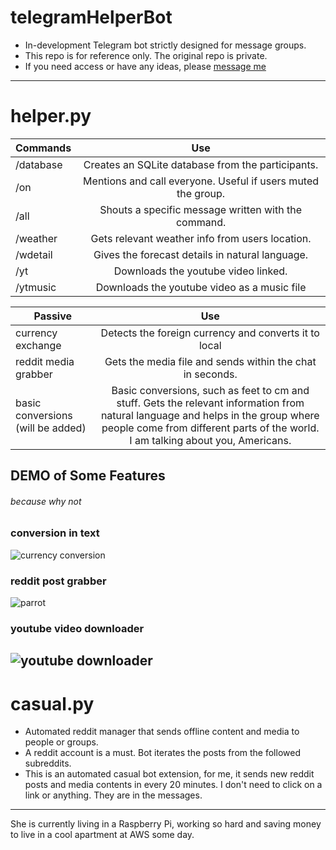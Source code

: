 # telegramHelperBot
- In-development Telegram bot strictly designed for message groups.
- This repo is for reference only. The original repo is private.
- If you need access or have any ideas, please [message me](https://telegram.me/gokan)

-----------
# helper.py
| Commands          | Use           |
| ----------------- |:----------------------------------------------:|
| /database | Creates an SQLite database from the participants. |
| /on | Mentions and call everyone. Useful if users muted the group.|
| /all | Shouts a specific message written with the command. |
| /weather | Gets relevant weather info from users location. |
| /wdetail | Gives the forecast details in natural language. |
| /yt | Downloads the youtube video linked.  |
| /ytmusic | Downloads the youtube video as a music file |

| Passive          | Use           |
| ----------------- |:----------------------------------------------:|
| currency exchange | Detects the foreign currency and converts it to local |
| reddit media grabber | Gets the media file and sends within the chat in seconds. |
| basic conversions (will be added) | Basic conversions, such as feet to cm and stuff. Gets the relevant information from natural language and helps in the group where people come from different parts of the world. I am talking about you, Americans. |

## DEMO of Some Features
###### because why not
### conversion in text
![currency conversion](https://media.giphy.com/media/KHPflFG4bOLpiv8Fcr/giphy.gif)
### reddit post grabber
![parrot](https://media.giphy.com/media/Zd050xkrLKjtljFIGv/giphy.gif)
### youtube video downloader
![youtube downloader](https://media.giphy.com/media/IzXvY5kLqo74348ouv/giphy.gif)
-----------
# casual.py
- Automated reddit manager that sends offline content and media to people or groups.
- A reddit account is a must. Bot iterates the posts from the followed subreddits.
- This is an automated casual bot extension, for me, it sends new reddit posts and media contents in every 20 minutes. I don't need to click on a link or anything. They are in the messages.
-----------

She is currently living in a Raspberry Pi, working so hard and saving money to live in a cool apartment at AWS some day.
